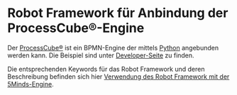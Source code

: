 # Robot Framework für Anbindung der ProcessCube®-Engine

Der [ProcessCube®](https://www.5minds.de/processcube/) ist ein BPMN-Engine
der mittels [Python](http://processcube.io/docs/engine/clients/python/) 
angebunden werden kann. Die Beispiel sind unter [Developer-Seite](http://processcube.io/) 
zu finden.

Die entsprechenden Keywords für das Robot Framework und deren Beschreibung befinden sich
hier [Verwendung des Robot Framework mit der 5Minds-Engine](https://processcube.io/docs/solutions/robotframework_processcube).
